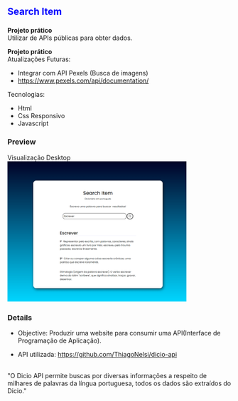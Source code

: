 ## <p style="color: blue;">Search Item</p>

<strong>Projeto prático</strong>
<br>
Utilizar de APIs públicas para obter dados.
<br>

<strong>Projeto prático</strong>
<br>
Atualizações Futuras:
  - Integrar com API Pexels (Busca de imagens)
  - https://www.pexels.com/api/documentation/

Tecnologias:
<ul>
  <li>Html</li>
  <li>Css Responsivo</li>
  <li>Javascript</li>
</ul>

### Preview
Visualização Desktop
<br>
<img src="./img_previewDesk.png" width="80%">
<br>

### Details

- Objective: Produzir uma website para consumir uma API(Interface de Programação de Aplicação).

- API utilizada: https://github.com/ThiagoNelsi/dicio-api
<br>
"O Dicio API permite buscas por diversas informações a respeito de milhares de palavras da língua portuguesa, todos os dados são extraídos do Dicio."
